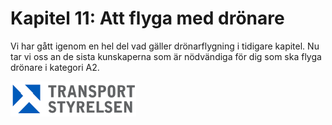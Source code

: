 # Kapitel 11: Att flyga med drönare

Vi har gått igenom en hel del vad gäller drönarflygning i tidigare kapitel. Nu tar vi oss an de sista kunskaperna som är nödvändiga för dig som ska flyga drönare i kategori A2.

![Transport Styrelsen](./images/Logga.png)
